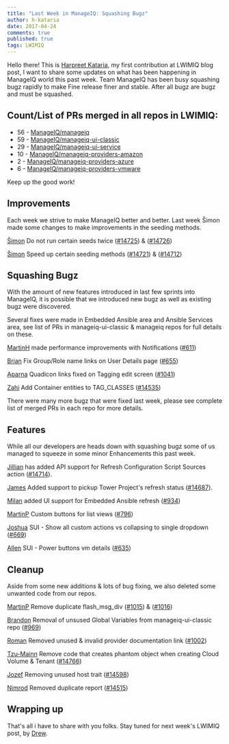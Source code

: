 ```yaml
---
title: "Last Week in ManageIQ: Squashing Bugz"
author: h-kataria
date: 2017-04-24
comments: true
published: true
tags: LWIMIQ
---
```


Hello there! This is [Harpreet Kataria](https://github.com/h-kataria), my first contribution at LWIMIQ blog post, I want to share some updates on what has been happening in ManageIQ world this past week. 
Team ManageIQ has been busy squashing bugz rapidly to make Fine release finer and stable. After all bugz are bugz and must be squashed.


## Count/List of PRs merged in all repos in LWIMIQ:

- 56 - [ManageIQ/manageiq](https://github.com/ManageIQ/manageiq/pulls?page=1&q=is%3Apr+is%3Amerged+base%3Amaster+merged%3A%222017-04-17+..+2017-04-23%22+sort%3Acreated-desc&utf8=%E2%9C%93)
- 59 - [ManageIQ/manageiq-ui-classic](https://github.com/ManageIQ/manageiq-ui-classic/pulls?page=1&q=is%3Apr+is%3Amerged+base%3Amaster+merged%3A%222017-04-17+..+2017-04-23%22+sort%3Acreated-desc&utf8=%E2%9C%93)
- 29 - [ManageIQ/manageiq-ui-service](https://github.com/ManageIQ/manageiq-ui-service/pulls?page=1&q=is%3Apr+is%3Amerged+base%3Amaster+merged%3A%222017-04-17+..+2017-04-23%22+sort%3Acreated-desc&utf8=%E2%9C%93)
- 10 - [ManageIQ/manageiq-providers-amazon](https://github.com/ManageIQ/manageiq-providers-amazon/pulls?page=1&q=is%3Apr+is%3Amerged+base%3Amaster+merged%3A%222017-04-17+..+2017-04-23%22+sort%3Acreated-desc&utf8=%E2%9C%93)
- 2 - [ManageIQ/manageiq-providers-azure](https://github.com/ManageIQ/manageiq-providers-azure/pulls?page=1&q=is%3Apr+is%3Amerged+base%3Amaster+merged%3A%222017-04-17+..+2017-04-23%22+sort%3Acreated-desc&utf8=%E2%9C%93)
- 6 - [ManageIQ/manageiq-providers-vmware](https://github.com/ManageIQ/manageiq-providers-vmware/pulls?page=1&q=is%3Apr+is%3Amerged+base%3Amaster+merged%3A%222017-04-17+..+2017-04-23%22+sort%3Acreated-desc&utf8=%E2%9C%93)

Keep up the good work!

## Improvements

Each week we strive to make ManageIQ better and better. Last week Šimon made some changes to make improvements in the seeding methods.


[Šimon](https://github.com/isimluk) Do not run certain seeds twice
([#14725](https://github.com/ManageIQ/manageiq/pull/14725)) & ([#14726](https://github.com/ManageIQ/manageiq/pull/14726))

[Šimon](https://github.com/isimluk) Speed up certain seeding methods
([#14721](https://github.com/ManageIQ/manageiq/pull/14721)) & ([#14712](https://github.com/ManageIQ/manageiq/pull/14712))


## Squashing Bugz

With the amount of new features introduced in last few sprints into ManageIQ, it is possible
that we introduced new bugz as well as existing bugz were discovered.

Several fixes were made in Embedded Ansible area and Ansible Services area, see list of PRs in manageiq-ui-classic & manageiq repos for full details on these.

[MartinH](https://github.com/himdel) made performance improvements with Notifications ([#611](https://github.com/ManageIQ/manageiq-ui-classic/pull/611))

[Brian](https://github.com/bmclaughlin) Fix Group/Role name links on User Details page ([#655](https://github.com/ManageIQ/manageiq-ui-classic/pull/655))

[Aparna](https://github.com/AparnaKarve) Quadicon links fixed on Tagging edit screen ([#1041](https://github.com/ManageIQ/manageiq-ui-classic/pull/1041))

[Zahi](https://github.com/zakiva) Add Container entities to TAG_CLASSES ([#14535](https://github.com/ManageIQ/manageiq/pull/14535/files))

There were many more bugz that were fixed last week, please see complete list of merged PRs in each repo for more details.


## Features

While all our developers are heads down with squashing bugz some of us managed to  squeeze in some minor Enhancements this past week.

[Jillian](https://github.com/jntullo) has added API support for Refresh Configuration Script Sources action
([#14714](https://github.com/ManageIQ/manageiq/pull/14714)).

[James](https://github.com/jameswnl) Added support to pickup Tower Project's refresh status 
([#14687](https://github.com/ManageIQ/manageiq/pull/14687)).

[Milan](http://github.com/mzazrivec) added UI support for Embedded Ansible refresh
([#934](https://github.com/ManageIQ/manageiq-ui-classic/pull/934))

[MartinP](http://github.com/martinpovolny) Custom buttons for list views
([#796](https://github.com/ManageIQ/manageiq-ui-classic/pull/796))

[Joshua](http://github.com/jjlangholtz) SUI - Show all custom actions vs collapsing to single dropdown
([#669](https://github.com/ManageIQ/manageiq-ui-service/pull/669))

[Allen](http://github.com/AllenBW) SUI - Power buttons vm details
([#635](https://github.com/ManageIQ/manageiq-ui-service/pull/635))


## Cleanup

Aside from some new additions & lots of bug fixing, we also deleted some unwanted code from our repos.

[MartinP](https://github.com/martinpovolny) Remove duplicate flash_msg_div
([#1015](https://github.com/ManageIQ/manageiq-ui-classic/pull/1015)) & 
([#1016](https://github.com/ManageIQ/manageiq-ui-classic/pull/1016)) 

[Brandon](https://github.com/bdunne) Removal of unsused Global Variables from manageiq-ui-classic repo ([#969](https://github.com/ManageIQ/manageiq-ui-classic/pull/969))

[Roman](https://github.com/rblanco) Removed unused & invalid provider documentation link ([#1002](https://github.com/ManageIQ/manageiq-ui-classic/pull/1002))

[Tzu-Mainn](https://github.com/tzumainn) Remove code that creates phantom object when creating Cloud Volume & Tenant ([#14766](https://github.com/ManageIQ/manageiq/pull/14766))

[Jozef](https://github.com/jzigmund) Removing unused host trait ([#14598](https://github.com/ManageIQ/manageiq/pull/14598))

[Nimrod](https://github.com/nimrodshn) Removed duplicate report ([#14515](https://github.com/ManageIQ/manageiq/pull/14515))

## Wrapping up

That's all i have to share with you folks. Stay tuned for next week's LWIMIQ post, by
[Drew](https://github.com/d-m-u).

